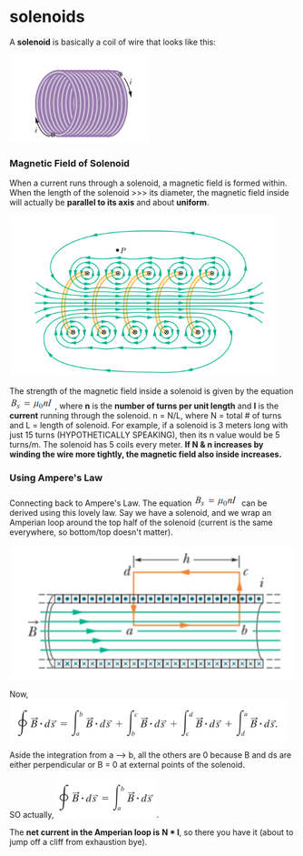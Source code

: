 # solenoids

A **solenoid** is basically a coil of wire that looks like this:&#x20;

![big fat coil uwu](<../../.gitbook/assets/image (8).png>)

### Magnetic Field of Solenoid

When a current runs through a solenoid, a magnetic field is formed within. When the length of the solenoid >>> its diameter, the magnetic field inside will actually be **parallel to its axis** and about **uniform**.&#x20;

![magnetic field of solenoid](<../../.gitbook/assets/image (9) (1).png>)

The strength of the magnetic field inside a solenoid is given by the equation ![](<../../.gitbook/assets/image (21) (1).png>), where **n** is the **number of turns per unit length** and **I** is the **current** running through the solenoid. n = N/L, where N = total # of turns and L = length of solenoid. For example, if a solenoid is 3 meters long with just 15 turns (HYPOTHETICALLY SPEAKING), then its n value would be 5 turns/m. The solenoid has 5 coils every meter. **If N & n increases by winding the wire more tightly, the magnetic field also inside increases.**

### Using Ampere's Law

Connecting back to Ampere's Law. The equation ![](<../../.gitbook/assets/image (10).png>) can be derived using this lovely law. Say we have a solenoid, and we wrap an Amperian loop around the top half of the solenoid (current is the same everywhere, so bottom/top doesn't matter).&#x20;

![](<../../.gitbook/assets/image (17) (1).png>)

Now, ![](<../../.gitbook/assets/image (18).png>) Aside the integration from a --> b, all the others are 0 because B and ds are either perpendicular or B = 0 at external points of the solenoid.&#x20;

SO actually, ![](<../../.gitbook/assets/image (7).png>).

The **net current in the Amperian loop is** **N \* I**, so there you have it (about to jump off a cliff from exhaustion bye).&#x20;

&#x20;
